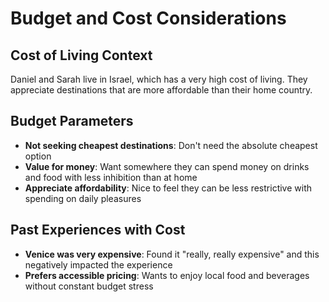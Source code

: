 # Budget and Cost Considerations

## Cost of Living Context

Daniel and Sarah live in Israel, which has a very high cost of living. They appreciate destinations that are more affordable than their home country.

## Budget Parameters

- **Not seeking cheapest destinations**: Don't need the absolute cheapest option
- **Value for money**: Want somewhere they can spend money on drinks and food with less inhibition than at home
- **Appreciate affordability**: Nice to feel they can be less restrictive with spending on daily pleasures

## Past Experiences with Cost

- **Venice was very expensive**: Found it "really, really expensive" and this negatively impacted the experience
- **Prefers accessible pricing**: Wants to enjoy local food and beverages without constant budget stress
